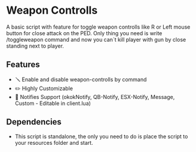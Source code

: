 # Weapon Controlls
A basic script with feature for toggle weapon controlls like R or Left mouse button for close attack on the PED.
Only thing you need is write /toggleweapon command and now you can´t kill player with gun by close standing next to player.

## Features
- 🪛 Enable and disable weapon-controlls by command
- ✏️ Highly Customizable
- 📣 Notifies Support (okokNotify, QB-Notify, ESX-Notify, Message, Custom - Editable in client.lua)

## Dependencies
- This script is standalone, the only you need to do is place the script to your resources folder and start.
